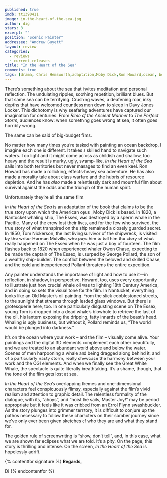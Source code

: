```yaml
---
published: true
imdb: tt1390411
image: in-the-heart-of-the-sea.jpg
author: dig
stars: 3
excerpt: ""
position: "Scenic Painter"
addressee: "Andrew Guyett"
layout: review
categories: 
  - reviews
  - current-releases
title: "In the Heart of the Sea"
comments: true
tags: [drama, Chris Hemsworth,adaptation,Moby Dick,Ron Howard,ocean, boats,sea]
---
```

There’s something about the sea that invites meditation and personal reflection. The undulating ripples, soothing repetition, brilliant blues. But that same sea can be terrifying. Crushing waves, a deafening roar, inky depths that have welcomed countless men down to sleep in Davy Jones Locker. This dichotomy is why seafaring adventures have captured our imagination for centuries. From _Rime of the Ancient Mariner_ to _The Perfect Storm,_ audiences know: when something goes wrong at sea, it often goes horribly wrong. 

The same can be said of big-budget films. 

No matter how many times you’re tasked with painting an ocean backdrop, I imagine each one is different. It takes a skilled hand to navigate such waters. Too light and it might come across as childish and shallow, too heavy and the result is murky, ugly, swamp-like. _In the Heart of the Sea_ sails into both territories but never manages to find an even keel. Ron Howard has made a rollicking, effects-heavy sea adventure. He has also made a morality tale about class warfare and the hubris of resource depletion. And he has _also_ made a relentlessly dark and mournful film about survival against the odds and the triumph of the human spirit. 

Unfortunately they’re all the same film. 

_In the Heart of the Sea_ is an adaptation of the book that claims to be the true story upon which the American opus _Moby Dick is based. In 1820, a Nantucket whaling ship, The Essex, was destroyed by a sperm whale in the Pacific. Many of the crew lost their lives, and for the few who survived, the true story of what transpired on the ship remained a closely guarded secret. In 1850, Tom Nickerson, the last living survivor of the shipwreck, is visited by the writer Herman Melville, who pays him to tell him the story of what really happened on The Essex when he was just a boy of fourteen. The film flashes back to 1820 when experienced whaler Owen Chase, expecting to be made the captain of The Essex, is usurped by George Pollard, the son of a wealthy ship-builder. The conflict between the beloved and skilled Chase, and the cold and inexperienced Pollard threatens the entire expedition.

Any painter understands the importance of light and how to use it—in reflection, in shadow, in perspective. Howard, too, uses every opportunity to illustrate just how crucial whale oil was to lighting 18th Century America, and in doing so sets the visual tone for the film. In Nantucket, everything looks like an Old Master’s oil painting. From the slick cobblestoned streets, to the sunlight that streams through leaded glass windows. But there is grotesquerie here, too. In one particularly disgusting scene on The Essex, young Tom is dropped into a dead whale’s blowhole to retrieve the last of the oil, his lantern exposing the dripping, fatty innards of the beast’s head. Whaling is ugly business, but without it, Pollard reminds us, “The world would be plunged into darkness.”

It’s on the ocean where your work – and the film – visually come alive. Your paintings and the digital 3D elements complement each other beautifully, and we are treated to an abundant world above and below the water. Scenes of men harpooning a whale and being dragged along behind it, and of a particularly nasty storm, really showcase the harmony between your work and the CGI elements. And when we finally see the Great White Whale, the spectacle is quite literally breathtaking. It’s a shame, though, that the tone of the film gets lost at sea.

_In the Heart of the Sea_’s overlapping themes and one-dimensional characters feel conspicuously flimsy, especially against the film’s vivid realism and attention to graphic detail. The relentless formality of the dialogue, with its, “ahoys”, and “hoist the sails, Master Joy!” may be period appropriate but it feels like it was cribbed from an Errol Flynn swashbuckler. As the story plunges into grimmer territory, it is difficult to conjure up the pathos necessary to follow these characters on their somber journey since we’ve only ever been given sketches of who they are and what they stand for.

The golden rule of screenwriting is “show, don’t tell”, and, in this case, what we are shown far eclipses what we are told. It’s a pity. On the page, this story is thrilling and intense. On the screen, _In the Heart of the Sea_ is hopelessly adrift.

{% contentfor signature %}
**Regards,**

Di
{% endcontentfor %}
